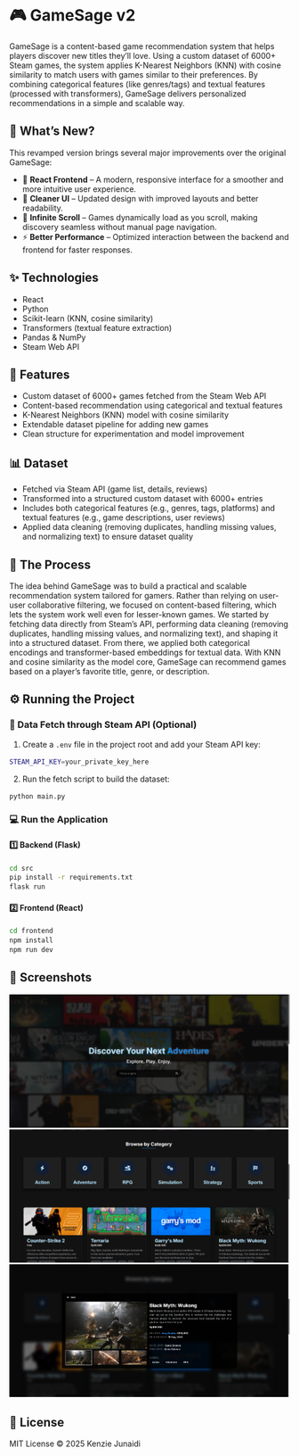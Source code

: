 # 🎮 GameSage v2

GameSage is a content-based game recommendation system that helps players discover new titles they’ll love. Using a custom dataset of 6000+ Steam games, the system applies K-Nearest Neighbors (KNN) with cosine similarity to match users with games similar to their preferences. 
By combining categorical features (like genres/tags) and textual features (processed with transformers), GameSage delivers personalized recommendations in a simple and scalable way.

## 🔄 What’s New?

This revamped version brings several major improvements over the original GameSage:  

- 🚀 **React Frontend** – A modern, responsive interface for a smoother and more intuitive user experience.  
- 🎨 **Cleaner UI** – Updated design with improved layouts and better readability.  
- 🔄 **Infinite Scroll** – Games dynamically load as you scroll, making discovery seamless without manual page navigation.  
- ⚡ **Better Performance** – Optimized interaction between the backend and frontend for faster responses. 

## ✨ Technologies  

- React
- Python  
- Scikit-learn (KNN, cosine similarity)  
- Transformers (textual feature extraction)  
- Pandas & NumPy
- Steam Web API  

## 🚀 Features  

- Custom dataset of 6000+ games fetched from the Steam Web API  
- Content-based recommendation using categorical and textual features  
- K-Nearest Neighbors (KNN) model with cosine similarity  
- Extendable dataset pipeline for adding new games  
- Clean structure for experimentation and model improvement  

## 📊 Dataset  

- Fetched via Steam API (game list, details, reviews)  
- Transformed into a structured custom dataset with 6000+ entries  
- Includes both categorical features (e.g., genres, tags, platforms) and textual features (e.g., game descriptions, user reviews)  
- Applied data cleaning (removing duplicates, handling missing values, and normalizing text) to ensure dataset quality  

## 🌠 The Process  

The idea behind GameSage was to build a practical and scalable recommendation system tailored for gamers. Rather than relying on user-user collaborative filtering, we focused on content-based filtering, which lets the system work well even for lesser-known games. We started by fetching data directly from Steam’s API, performing data cleaning (removing duplicates, handling missing values, and normalizing text), and shaping it into a structured dataset. From there, we applied both categorical encodings and transformer-based embeddings for textual data. With KNN and cosine similarity as the model core, GameSage can recommend games based on a player’s favorite title, genre, or description.

## ⚙️ Running the Project  

### 🔑 Data Fetch through Steam API (Optional)

1. Create a `.env` file in the project root and add your Steam API key:
```bash
STEAM_API_KEY=your_private_key_here
```
2. Run the fetch script to build the dataset:  
```bash
python main.py
```

### 💻 Run the Application

#### 1️⃣ Backend (Flask)  
```bash
cd src
pip install -r requirements.txt
flask run
```

#### 2️⃣ Frontend (React) 
```bash
cd frontend
npm install
npm run dev
``` 

## 📸 Screenshots  

![Landing Page](src/assets/screenshots/landing-screenshot.png)  
![Games Display](src/assets/screenshots/display-screenshot.png)  
![Games Detail](src/assets/screenshots/detail-screenshot.png)  

## 📝 License  

MIT License © 2025 Kenzie Junaidi

